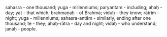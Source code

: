 sahasra - one thousand; yuga - millenniums; paryantam - including; ahaḥ - day; yat - that which; brahmaṇaḥ - of Brahmā; viduḥ - they know; rātrim - night; yuga - millenniums; sahasra-antām - similarly, ending after one thousand; te - they; ahaḥ-rātra - day and night; vidaḥ - who understand; janāḥ - people.